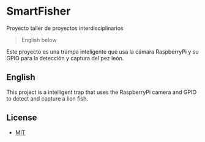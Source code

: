 # SmartFisher

Proyecto taller de proyectos interdisciplinarios
> English below

Este proyecto es una trampa inteligente que usa la cámara RaspberryPi y su GPIO para la detección y captura del pez león.

## English
This project is a intelligent trap that uses the RaspberryPi camera and GPIO to detect and capture a lion fish.

## License
  - [MIT](.LICENSE)
